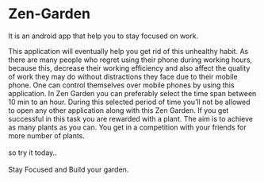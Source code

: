 # Zen-Garden
It is an android app that help you to stay focused on work.<br>

This application will eventually help you get rid of this unhealthy habit. As there are many people who regret using their phone during working hours, because this, decrease their working efficiency and also affect the quality of work they may do without distractions they face due to their mobile phone. One can control themselves over mobile phones by using this application. In Zen Garden you can preferably select the time span between 10 min to an hour. During this selected period of time you’ll not be allowed to open any other application along with this Zen Garden. If you get successful in this task you are rewarded with a plant. The aim is to achieve as many plants as you can. You get in a competition with your friends for more number of plants.
<br><br>
so try it today..
<br><br>
Stay Focused and Build your garden.

